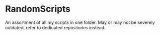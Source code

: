 # RandomScripts
An assortment of all my scripts in one folder.
May or may not be severely outdated, refer to dedicated repositories instead.
